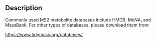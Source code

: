 ## Description

Commonly used MS2 metabolite databases include HMDB, MoNA, and MassBank. For other types of databases, please download them from:

https://www.tidymass.org/databases/
